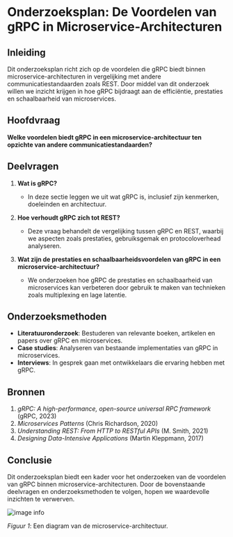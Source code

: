 # Onderzoeksplan: De Voordelen van gRPC in Microservice-Architecturen

## Inleiding
Dit onderzoeksplan richt zich op de voordelen die gRPC biedt binnen microservice-architecturen in vergelijking met andere communicatiestandaarden zoals REST. Door middel van dit onderzoek willen we inzicht krijgen in hoe gRPC bijdraagt aan de efficiëntie, prestaties en schaalbaarheid van microservices.

## Hoofdvraag
**Welke voordelen biedt gRPC in een microservice-architectuur ten opzichte van andere communicatiestandaarden?**

## Deelvragen
1. **Wat is gRPC?**
   - In deze sectie leggen we uit wat gRPC is, inclusief zijn kenmerken, doeleinden en architectuur.

2. **Hoe verhoudt gRPC zich tot REST?**
   - Deze vraag behandelt de vergelijking tussen gRPC en REST, waarbij we aspecten zoals prestaties, gebruiksgemak en protocoloverhead analyseren.

3. **Wat zijn de prestaties en schaalbaarheidsvoordelen van gRPC in een microservice-architectuur?**
   - We onderzoeken hoe gRPC de prestaties en schaalbaarheid van microservices kan verbeteren door gebruik te maken van technieken zoals multiplexing en lage latentie.


## Onderzoeksmethoden
- **Literatuuronderzoek**: Bestuderen van relevante boeken, artikelen en papers over gRPC en microservices.
- **Case studies**: Analyseren van bestaande implementaties van gRPC in microservices.
- **Interviews**: In gesprek gaan met ontwikkelaars die ervaring hebben met gRPC.

## Bronnen
1. *gRPC: A high-performance, open-source universal RPC framework* (gRPC, 2023)
2. *Microservices Patterns* (Chris Richardson, 2020)
3. *Understanding REST: From HTTP to RESTful APIs* (M. Smith, 2021)
4. *Designing Data-Intensive Applications* (Martin Kleppmann, 2017)

## Conclusie
Dit onderzoeksplan biedt een kader voor het onderzoeken van de voordelen van gRPC binnen microservice-architecturen. Door de bovenstaande deelvragen en onderzoeksmethoden te volgen, hopen we waardevolle inzichten te verwerven.

![image info](./plaatjes/image.png)

*Figuur 1*: Een diagram van de microservice-architectuur.

